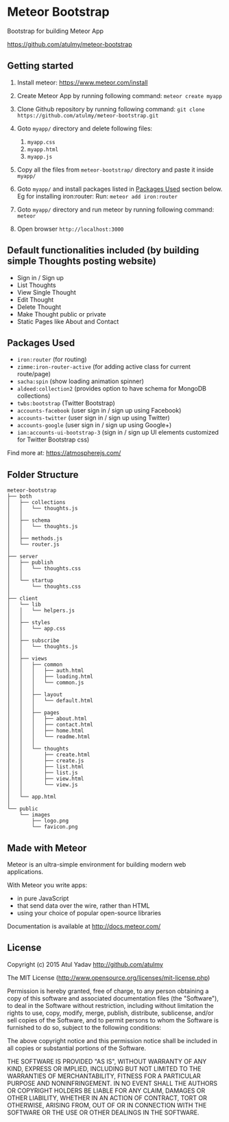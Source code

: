 # Meteor Bootstrap
Bootstrap for building Meteor App

https://github.com/atulmy/meteor-bootstrap

## Getting started
1. Install meteor: https://www.meteor.com/install

2. Create Meteor App by running following command:
`meteor create myapp`

3. Clone Github repository by running following command:
`git clone https://github.com/atulmy/meteor-bootstrap.git`

4. Goto `myapp/` directory and delete following files: 
	1. `myapp.css` 
	2. `myapp.html` 
	3. `myapp.js`

5. Copy all the files from `meteor-bootstrap/` directory and paste it inside `myapp/`

6. Goto `myapp/` and install packages listed in [Packages Used](https://github.com/atulmy/meteor-bootstrap#packages-used) section below. Eg for installing iron:router: Run: `meteor add iron:router`

7. Goto `myapp/` directory and run meteor by running following command:
`meteor`

8. Open browser `http://localhost:3000`

## Default functionalities included (by building simple Thoughts posting website)

* Sign in / Sign up
* List Thoughts
* View Single Thought
* Edit Thought
* Delete Thought
* Make Thought public or private
* Static Pages like About and Contact

## Packages Used

* `iron:router` (for routing)
* `zimme:iron-router-active` (for adding active class for current route/page)
* `sacha:spin` (show loading animation spinner)
* `aldeed:collection2` (provides option to have schema for MongoDB collections)
* `twbs:bootstrap` (Twitter Bootstrap)
* `accounts-facebook` (user sign in / sign up using Facebook)
* `accounts-twitter` (user sign in / sign up using Twitter)
* `accounts-google` (user sign in / sign up using Google+)
* `ian:accounts-ui-bootstrap-3` (sign in / sign up UI elements customized for Twitter Bootstrap css)

Find more at: https://atmospherejs.com/

## Folder Structure

	meteor-bootstrap
	├── both
	│   ├── collections
	│   │   └── thoughts.js
	│   │
	│   ├── schema
	│   │   └── thoughts.js
	│   │
	│   ├── methods.js
	│   └── router.js
	│
	├── server
	│   ├── publish
	│   │   └── thoughts.css
	│   │
	│   └── startup
	│       └── thoughts.css
	│
	├── client
	│   └── lib
	│   │   └── helpers.js
	│   │
	│   ├── styles
	│   │   └── app.css
	│   │
	│   ├── subscribe
	│   │   └── thoughts.js
	│   │
	│   ├── views
	│   │   ├── common
	│   │   │   ├── auth.html
	│   │   │   ├── loading.html
	│   │   │   └── common.js
	│   │   │
	│   │   ├── layout
	│   │   │   └── default.html
	│   │   │
	│   │   ├── pages
	│   │   │   ├── about.html
	│   │   │   ├── contact.html
	│   │   │   ├── home.html
	│   │   │   └── readme.html
	│   │   │
	│   │   └── thoughts
	│   │       ├── create.html
	│   │       ├── create.js
	│   │       ├── list.html
	│   │       ├── list.js
	│   │       ├── view.html
	│   │       └── view.js
	│   │
	│   └── app.html
	│
	└── public
	    └── images
			├── logo.png
	        └── favicon.png

## Made with Meteor

Meteor is an ultra-simple environment for building modern web
applications.

With Meteor you write apps:

* in pure JavaScript
* that send data over the wire, rather than HTML
* using your choice of popular open-source libraries

Documentation is available at http://docs.meteor.com/


## License

Copyright (c) 2015 Atul Yadav http://github.com/atulmy

The MIT License (http://www.opensource.org/licenses/mit-license.php)

Permission is hereby granted, free of charge, to any person obtaining a copy of this software and associated documentation files (the "Software"), to deal in the Software without restriction, including without limitation the rights to use, copy, modify, merge, publish, distribute, sublicense, and/or sell copies of the Software, and to permit persons to whom the Software is furnished to do so, subject to the following conditions:

The above copyright notice and this permission notice shall be included in all copies or substantial portions of the Software.

THE SOFTWARE IS PROVIDED "AS IS", WITHOUT WARRANTY OF ANY KIND, EXPRESS OR IMPLIED, INCLUDING BUT NOT LIMITED TO THE WARRANTIES OF MERCHANTABILITY, FITNESS FOR A PARTICULAR PURPOSE AND NONINFRINGEMENT. IN NO EVENT SHALL THE AUTHORS OR COPYRIGHT HOLDERS BE LIABLE FOR ANY CLAIM, DAMAGES OR OTHER LIABILITY, WHETHER IN AN ACTION OF CONTRACT, TORT OR OTHERWISE, ARISING FROM, OUT OF OR IN CONNECTION WITH THE SOFTWARE OR THE USE OR OTHER DEALINGS IN THE SOFTWARE.
